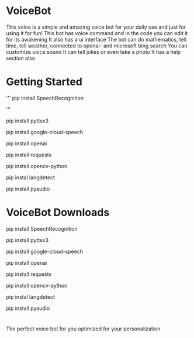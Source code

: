 
# VoiceBot 
 This voice is a simple and amazing voice bot for your daily use and just for using it for fun!
 This bot has voice command and in the code you can edit it for its awakening
It also has a ui interface
The bot can do mathematics, tell time, tell weather, connected to openai- and microsoft bing search
You can customize voice sound
It can tell jokes or even take a photo
It has a help section also

# Getting Started


'''
pip install SpeechRecognition 

''' 


pip install pyttsx3 

pip install google-cloud-speech 

pip install openai

pip install requests

pip install opencv-python

pip instal langdetect

pip install pyaudio











# VoiceBot Downloads

pip install SpeechRecognition 

pip install pyttsx3 

pip install google-cloud-speech 

pip install openai

pip install requests

pip install opencv-python

pip instal langdetect

pip install pyaudio

#









The perfect voice bot for you optimized for your personalization
